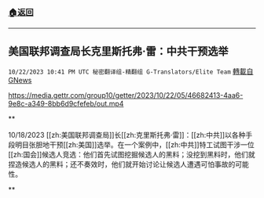 ###  [:house:返回](README.md)
---


## 美国联邦调查局长克里斯托弗·雷：中共干预选举
`10/22/2023 10:41 PM UTC 秘密翻译组-精翻组 G-Translators/Elite Team` [轉載自GNews](https://gnews.org/articles/1867444)


https://media.gettr.com/group10/getter/2023/10/22/05/46682413-4aa6-9e8c-a349-8bb6d9cfefeb/out.mp4

**

10/18/2023 [[zh:美国联邦调查局]]长[[zh:克里斯托弗·雷]]：[[zh:中共]]以各种手段明目张胆地干预[[zh:美国]]选举。在一个案例中，[[zh:中共]]特工试图干涉一位[[zh:国会]]候选人竞选：他们首先试图挖掘候选人的黑料；没挖到黑料时，他们就捏造候选人的黑料；还不奏效时，他们就开始讨论让候选人遭遇可怕事故的可能性。

**
